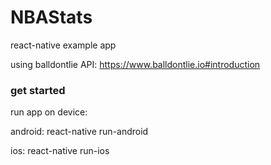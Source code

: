 # NBAStats

react-native example app

using balldontlie API: https://www.balldontlie.io#introduction

### get started

run app on device:

android:
react-native run-android

ios:
react-native run-ios